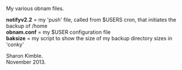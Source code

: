 My various obnam files.

**notifyv2.2** = my 'push' file, called from $USERS cron, that initiates the backup of /home<br />
**obnam.conf** = my $USER configuration file<br />
**baksize** = my script to show the size of my backup directory sizes in 'conky'

Sharon Kimble.<br />
November 2013.
